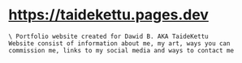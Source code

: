# https://taidekettu.pages.dev
	
	\ Portfolio website created for Dawid B. AKA TaideKettu 
	Website consist of information about me, my art, ways you can commission me, links to my social media and ways to contact me
